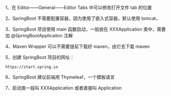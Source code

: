 1、在 Editor——General——Editor Tabs 中可以修改打开文件 tab 的位置

2、SpringBoot 不需要配置容器，因为使用了嵌入式容器，默认使用 tomcat，

3、SpringBoot 项目使用 main 函数启动，一般放在 XXXApplication 类中，需要加 @SpringBootApplicaiton 注解

4、Maven Wrapper 可以不需要提前下载好 maven，由它去下载 maven

5、创建 SpringBoot 项目的网址：
    
    https://start.spring.io 
    
6、SpringBoot 建议前端用 Thymeleaf，一个模板语言

7、启动类一般叫 XXXApplication 或者直接叫 Application

